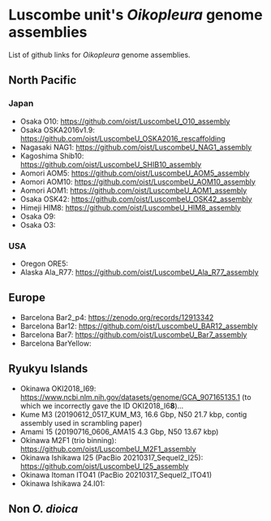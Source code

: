 # Luscombe unit's _Oikopleura_ genome assemblies

List of github links for _Oikopleura_ genome assemblies.

## North Pacific

### Japan
- Osaka O10: https://github.com/oist/LuscombeU_O10_assembly
- Osaka OSKA2016v1.9: https://github.com/oist/LuscombeU_OSKA2016_rescaffolding
- Nagasaki NAG1: https://github.com/oist/LuscombeU_NAG1_assembly
- Kagoshima Shib10: https://github.com/oist/LuscombeU_SHIB10_assembly
- Aomori AOM5: https://github.com/oist/LuscombeU_AOM5_assembly 
- Aomori AOM10: https://github.com/oist/LuscombeU_AOM10_assembly
- Aomori AOM1: https://github.com/oist/LuscombeU_AOM1_assembly
- Osaka OSK42: https://github.com/oist/LuscombeU_OSK42_assembly
- Himeji HIM8: https://github.com/oist/LuscombeU_HIM8_assembly
- Osaka O9:
- Osaka O3:

### USA
- Oregon ORE5:
- Alaska Ala_R77: https://github.com/oist/LuscombeU_Ala_R77_assembly

## Europe
- Barcelona Bar2_p4: https://zenodo.org/records/12913342
- Barcelona Bar12: https://github.com/oist/LuscombeU_BAR12_assembly
- Barcelona Bar7: https://github.com/oist/LuscombeU_Bar7_assembly
- Barcelona BarYellow:

## Ryukyu Islands

- Okinawa OKI2018_I69: <https://www.ncbi.nlm.nih.gov/datasets/genome/GCA_907165135.1> (to which we incorrectly gave the ID OKI2018_I6**8**)…
- Kume M3 (20190612_0517_KUM_M3, 16.6 Gbp, N50	21.7 kbp, contig assembly used in scrambling paper)
- Amami 15 (20190716_0606_AMA15 4.3	Gbp, N50 13.67 kbp)
- Okinawa M2F1 (trio binning): https://github.com/oist/LuscombeU_M2F1_assembly
- Okinawa Ishikawa I25 (PacBio 20210317_Sequel2_I25): https://github.com/oist/LuscombeU_I25_assembly
- Okinawa Itoman ITO41 (PacBio 20210317_Sequel2_ITO41)
- Okinawa Ishikawa 24.I01: 
 
## Non _O. dioica_


